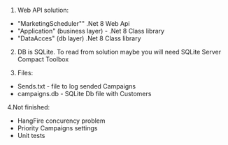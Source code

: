 ﻿1. Web API solution: 
- "MarketingScheduler"" .Net 8 Web Api
- "Application" (business layer) - .Net 8 Class library 
- "DataAcces" (db layer) .Net 8 Class library 
2. DB is SQLite. To read from solution maybe you will need SQLite Server Compact Toolbox

3. Files: 
- Sends.txt - file to log sended Campaigns
- campaigns.db - SQLite Db file with Customers

4.Not finished: 
- HangFire concurency problem
- Priority Campaigns settings
- Unit tests